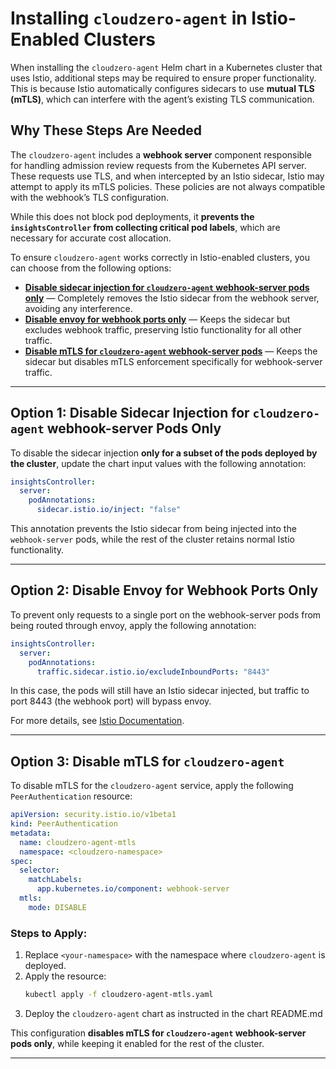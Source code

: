 # Installing `cloudzero-agent` in Istio-Enabled Clusters

When installing the `cloudzero-agent` Helm chart in a Kubernetes cluster that uses Istio, additional steps may be required to ensure proper functionality. This is because Istio automatically configures sidecars to use **mutual TLS (mTLS)**, which can interfere with the agent’s existing TLS communication.

## Why These Steps Are Needed

The `cloudzero-agent` includes a **webhook server** component responsible for handling admission review requests from the Kubernetes API server. These requests use TLS, and when intercepted by an Istio sidecar, Istio may attempt to apply its mTLS policies. These policies are not always compatible with the webhook’s TLS configuration.

While this does not block pod deployments, it **prevents the `insightsController` from collecting critical pod labels**, which are necessary for accurate cost allocation.

To ensure `cloudzero-agent` works correctly in Istio-enabled clusters, you can choose from the following options:

- [**Disable sidecar injection for `cloudzero-agent` webhook-server pods only**](#option-1-disable-sidecar-injection-for-cloudzero-agent-webhook-server-pods-only) — Completely removes the Istio sidecar from the webhook server, avoiding any interference.
- [**Disable envoy for webhook ports only**](#option-2-disable-envoy-for-webhook-ports-only) — Keeps the sidecar but excludes webhook traffic, preserving Istio functionality for all other traffic.
- [**Disable mTLS for `cloudzero-agent` webhook-server pods**](#option-3-disable-mtls-for-cloudzero-agent) — Keeps the sidecar but disables mTLS enforcement specifically for webhook-server traffic.

---

## **Option 1: Disable Sidecar Injection for `cloudzero-agent` webhook-server Pods Only**

To disable the sidecar injection **only for a subset of the pods deployed by the cluster**, update the chart input values with the following annotation:

```yaml
insightsController:
  server:
    podAnnotations:
      sidecar.istio.io/inject: "false"
```

This annotation prevents the Istio sidecar from being injected into the `webhook-server` pods, while the rest of the cluster retains normal Istio functionality.

---

## **Option 2: Disable Envoy for Webhook Ports Only**

To prevent only requests to a single port on the webhook-server pods from being routed through envoy, apply the following annotation:

```yaml
insightsController:
  server:
    podAnnotations:
      traffic.sidecar.istio.io/excludeInboundPorts: "8443"
```

In this case, the pods will still have an Istio sidecar injected, but traffic to port 8443 (the webhook port) will bypass envoy.

For more details, see [Istio Documentation](https://istio.io/latest/docs/reference/config/annotations/#SidecarTrafficExcludeInboundPorts).

---

## **Option 3: Disable mTLS for `cloudzero-agent`**

To disable mTLS for the `cloudzero-agent` service, apply the following `PeerAuthentication` resource:

```yaml
apiVersion: security.istio.io/v1beta1
kind: PeerAuthentication
metadata:
  name: cloudzero-agent-mtls
  namespace: <cloudzero-namespace>
spec:
  selector:
    matchLabels:
      app.kubernetes.io/component: webhook-server
  mtls:
    mode: DISABLE
```

### **Steps to Apply:**

1. Replace `<your-namespace>` with the namespace where `cloudzero-agent` is deployed.
2. Apply the resource:
   ```sh
   kubectl apply -f cloudzero-agent-mtls.yaml
   ```
3. Deploy the `cloudzero-agent` chart as instructed in the chart README.md

This configuration **disables mTLS for `cloudzero-agent` webhook-server pods only**, while keeping it enabled for the rest of the cluster.

---
